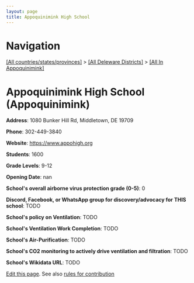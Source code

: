 ```yaml
---
layout: page
title: Appoquinimink High School
---
```

# Navigation

[[All countries/states/provinces]](../../..) > [[All Deleware Districts]](../..) > [[All In Appoquinimink]](..)

# Appoquinimink High School (Appoquinimink)

**Address**: 1080 Bunker Hill Rd, Middletown, DE 19709

**Phone**: 302-449-3840

**Website**: <https://www.appohigh.org>

**Students**: 1600

**Grade Levels**: 9-12

**Opening Date**: nan

**School's overall airborne virus protection grade (0-5)**: 0

**Discord, Facebook, or WhatsApp group for discovery/advocacy for THIS school**: TODO

**School's policy on Ventilation**: TODO

**School's Ventilation Work Completion**: TODO

**School's Air-Purification**: TODO

**School's CO2 monitoring to actively drive ventilation and filtration**: TODO

**School's Wikidata URL**: TODO


[Edit this page](https://github.com/ventilate-schools/DE/edit/main/./Appoquinimink/Appoquinimink_High_School.md). See also [rules for contribution](../../../contribution-rules/)